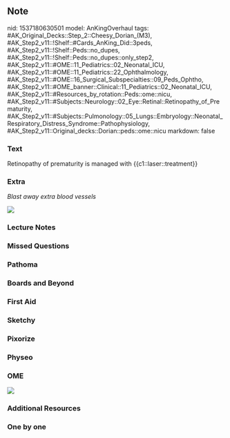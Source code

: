 ## Note
nid: 1537180630501
model: AnKingOverhaul
tags: #AK_Original_Decks::Step_2::Cheesy_Dorian_(M3), #AK_Step2_v11::!Shelf::#Cards_AnKing_Did::3peds, #AK_Step2_v11::!Shelf::Peds::no_dupes, #AK_Step2_v11::!Shelf::Peds::no_dupes::only_step2, #AK_Step2_v11::#OME::11_Pediatrics::02_Neonatal_ICU, #AK_Step2_v11::#OME::11_Pediatrics::22_Ophthalmology, #AK_Step2_v11::#OME::16_Surgical_Subspecialties::09_Peds_Ophtho, #AK_Step2_v11::#OME_banner::Clinical::11_Pediatrics::02_Neonatal_ICU, #AK_Step2_v11::#Resources_by_rotation::Peds::ome::nicu, #AK_Step2_v11::#Subjects::Neurology::02_Eye::Retinal::Retinopathy_of_Prematurity, #AK_Step2_v11::#Subjects::Pulmonology::05_Lungs::Embryology::Neonatal_Respiratory_Distress_Syndrome::Pathophysiology, #AK_Step2_v11::Original_decks::Dorian::peds::ome::nicu
markdown: false

### Text
Retinopathy of prematurity is managed with {{c1::laser::treatment}}

### Extra
<i>Blast away extra blood vessels</i>
<div><img src=
"paste-47a75ab61bb9188f112c6c81a5cbf86d71c55889.jpg"></div>

### Lecture Notes


### Missed Questions


### Pathoma


### Boards and Beyond


### First Aid


### Sketchy


### Pixorize


### Physeo


### OME
<div class="ome-widget">
  <a href=
  "https://onlinemeded.org/spa/pediatrics/neonatal-icu/acquire?ref=anki">
  <img src="_OME_AnkiFlashcards_Lesson_6.png"></a>
</div>

### Additional Resources


### One by one

